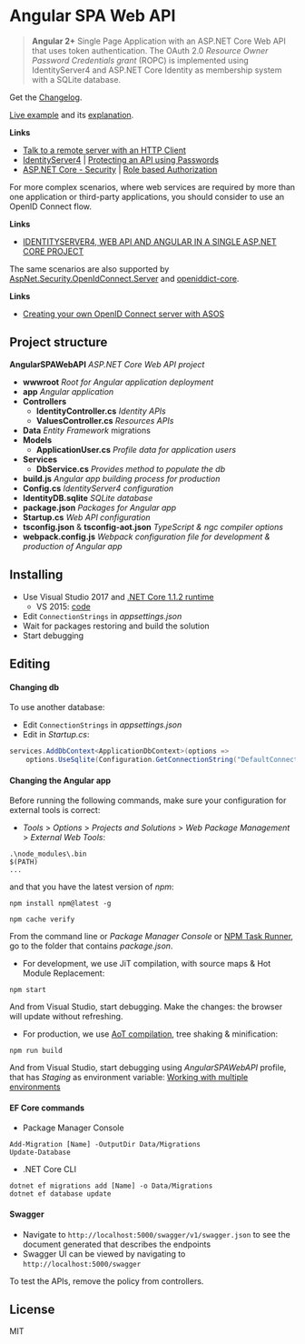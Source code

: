 # Angular SPA Web API

> **Angular 2+** Single Page Application with an ASP.NET Core Web API that uses token authentication. 
> The OAuth 2.0 _Resource Owner Password Credentials grant_ (ROPC) is implemented using IdentityServer4 
> and ASP.NET Core Identity as membership system with a SQLite database.

Get the [Changelog](https://github.com/robisim74/AngularSPAWebAPI/blob/master/CHANGELOG.md).

[Live example](http://angularspawebapi.azurewebsites.net) and its [explanation](https://github.com/robisim74/AngularSPAWebAPI/blob/master/EXPLANATION.md).

**Links**
- [Talk to a remote server with an HTTP Client](https://angular.io/docs/ts/latest/guide/server-communication.html)
- [IdentityServer4](https://identityserver4.readthedocs.io) | [Protecting an API using Passwords](http://docs.identityserver.io/en/dev/quickstarts/2_resource_owner_passwords.html)
- [ASP.NET Core - Security](https://docs.asp.net/en/latest/security/index.html) | [Role based Authorization](https://docs.microsoft.com/en-us/aspnet/core/security/authorization/roles)

For more complex scenarios, where web services are required by more than one application or third-party applications, 
you should consider to use an OpenID Connect flow.

**Links**
- [IDENTITYSERVER4, WEB API AND ANGULAR IN A SINGLE ASP.NET CORE PROJECT](https://damienbod.com/2016/10/01/identityserver4-webapi-and-angular2-in-a-single-asp-net-core-project/)

The same scenarios are also supported by [AspNet.Security.OpenIdConnect.Server](https://github.com/aspnet-contrib/AspNet.Security.OpenIdConnect.Server) and [openiddict-core](https://github.com/openiddict/openiddict-core).

**Links**
- [Creating your own OpenID Connect server with ASOS](http://kevinchalet.com/2016/07/13/creating-your-own-openid-connect-server-with-asos-introduction/)

## Project structure
**AngularSPAWebAPI** _ASP.NET Core Web API project_
- **wwwroot** _Root for Angular application deployment_
- **app** _Angular application_
- **Controllers**
	- **IdentityController.cs** _Identity APIs_
	- **ValuesController.cs** _Resources APIs_
- **Data** _Entity Framework_ migrations
- **Models**
	- **ApplicationUser.cs** _Profile data for application users_
- **Services**
	- **DbService.cs** _Provides method to populate the db_
- **build.js** _Angular app building process for production_
- **Config.cs** _IdentityServer4 configuration_
- **IdentityDB.sqlite** _SQLite database_
- **package.json** _Packages for Angular app_
- **Startup.cs** _Web API configuration_
- **tsconfig.json** & **tsconfig-aot.json** _TypeScript & ngc compiler options_
- **webpack.config.js** _Webpack configuration file for development & production of Angular app_

## Installing
- Use Visual Studio 2017 and [.NET Core 1.1.2 runtime](https://www.microsoft.com/net/download/core#/runtime)
	- VS 2015: [code](https://github.com/robisim74/AngularSPAWebAPI/tree/VS_2015)
- Edit `ConnectionStrings` in _appsettings.json_
- Wait for packages restoring and build the solution
- Start debugging

## Editing
#### Changing db
To use another database:
- Edit `ConnectionStrings` in _appsettings.json_
- Edit in _Startup.cs_:
```C#
services.AddDbContext<ApplicationDbContext>(options =>
    options.UseSqlite(Configuration.GetConnectionString("DefaultConnection")));
```

#### Changing the Angular app
Before running the following commands, make sure your configuration for external tools is correct:
- _Tools_ > _Options_ > _Projects and Solutions_ > _Web Package Management_ > _External Web Tools_:
```
.\node_modules\.bin
$(PATH)
...
```
and that you have the latest version of _npm_:
```Shell
npm install npm@latest -g

npm cache verify
```

From the command line or _Package Manager Console_ or [NPM Task Runner](https://marketplace.visualstudio.com/items?itemName=MadsKristensen.NPMTaskRunner), go to the folder that contains _package.json_.
- For development, we use JiT compilation, with source maps & Hot Module Replacement:
```Shell
npm start
```
And from Visual Studio, start debugging.
Make the changes: the browser will update without refreshing.

- For production, we use [AoT compilation](https://angular.io/docs/ts/latest/cookbook/aot-compiler.html), tree shaking & minification:
```Shell
npm run build
```
And from Visual Studio, start debugging using _AngularSPAWebAPI_ profile, that has _Staging_ as environment variable: 
[Working with multiple environments](https://docs.microsoft.com/en-us/aspnet/core/fundamentals/environments)

#### EF Core commands
- Package Manager Console
```Shell
Add-Migration [Name] -OutputDir Data/Migrations
Update-Database
```
- .NET Core CLI
```Shell
dotnet ef migrations add [Name] -o Data/Migrations
dotnet ef database update
```

#### Swagger
- Navigate to `http://localhost:5000/swagger/v1/swagger.json` to see the document generated that describes the endpoints
- Swagger UI can be viewed by navigating to `http://localhost:5000/swagger`

To test the APIs, remove the policy from controllers.

## License
MIT
